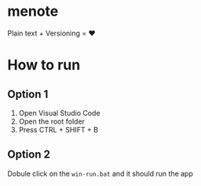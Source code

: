 # menote
Plain text + Versioning = ❤

# How to run

## Option 1

1. Open Visual Studio Code
2. Open the root folder
3. Press CTRL + SHIFT + B

## Option 2

Dobule click on the `win-run.bat` and it should run the app
